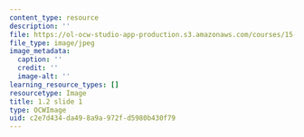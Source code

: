 ```yaml
---
content_type: resource
description: ''
file: https://ol-ocw-studio-app-production.s3.amazonaws.com/courses/15-s21-nuts-and-bolts-of-business-plans-january-iap-2014/c2e7d434da498a9a972fd5980b430f79_1.2_slide_01.jpg
file_type: image/jpeg
image_metadata:
  caption: ''
  credit: ''
  image-alt: ''
learning_resource_types: []
resourcetype: Image
title: 1.2 slide 1
type: OCWImage
uid: c2e7d434-da49-8a9a-972f-d5980b430f79
---
```

